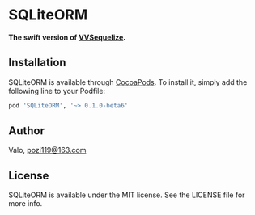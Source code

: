 # SQLiteORM
**The swift version of [VVSequelize](https://github.com/pozi119/VVSequelize).**

## Installation

SQLiteORM is available through [CocoaPods](https://cocoapods.org). To install
it, simply add the following line to your Podfile:

```ruby
pod 'SQLiteORM', '~> 0.1.0-beta6'
```

## Author

Valo, pozi119@163.com

## License

SQLiteORM is available under the MIT license. See the LICENSE file for more info.
